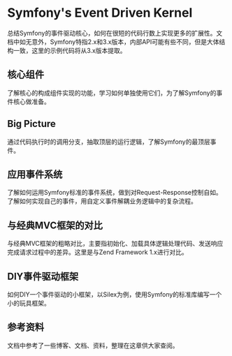 # Symfony's Event Driven Kernel

总结Symfony的事件驱动核心，如何在很短的代码行数上实现更多的扩展性。文档中如无意外，Symfony特指2.x和3.x版本，内部API可能有些不同，但是大体结构一致，这里的示例代码将从3.x版本提取。

## 核心组件

了解核心的构成组件实现的功能，学习如何单独使用它们，为了解Symfony的事件核心做准备。

## Big Picture

通过代码执行时的调用分支，抽取顶层的运行逻辑，了解Symfony的最顶层事件。

## 应用事件系统

了解如何运用Symfony标准的事件系统，做到对Request-Response控制自如。了解如何实现自己的事件，用自定义事件解耦业务逻辑中的复杂流程。

## 与经典MVC框架的对比

与经典MVC框架的粗略对比，主要指初始化、加载具体逻辑处理代码、发送响应完成请求过程中的差异。这里是与Zend Framework 1.x进行对比。

## DIY事件驱动框架

如何DIY一个事件驱动的小框架，以Silex为例，使用Symfony的标准库编写一个小的玩具框架。

## 参考资料

文档中参考了一些博客、文档、资料，整理在这章供大家查阅。

